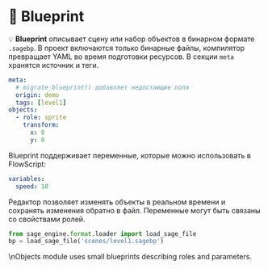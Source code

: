 # 📘 Blueprint

💡 **Blueprint** описывает сцену или набор объектов в бинарном формате `.sagebp`.
В проект включаются только бинарные файлы, компилятор превращает YAML во время
подготовки ресурсов. В секции `meta` хранятся источник и теги.

```yaml
meta:
  # migrate_blueprint() добавляет недостающие поля
  origin: demo
  tags: [level1]
objects:
  - role: sprite
    transform:
      x: 0
      y: 0
```

Blueprint поддерживает переменные, которые можно использовать в FlowScript:

```yaml
variables:
  speed: 10
```

Редактор позволяет изменять объекты в реальном времени и сохранять изменения обратно в файл. Переменные могут быть связаны со свойствами ролей.

```python
from sage_engine.format.loader import load_sage_file
bp = load_sage_file('scenes/level1.sagebp')
```
\nObjects module uses small blueprints describing roles and parameters.
